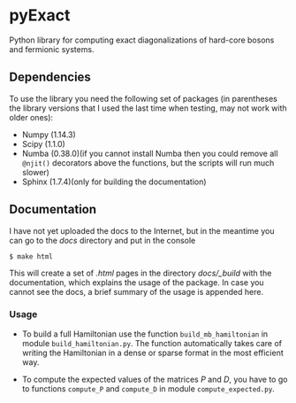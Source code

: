 # pyExact
Python library for computing exact diagonalizations of hard-core bosons
and fermionic systems.

## Dependencies

To use the library you need the following set of packages (in
parentheses the library versions that I used the last time when
testing, may not work with older ones):
* Numpy (1.14.3)
* Scipy (1.1.0)
* Numba (0.38.0)(if you cannot install Numba then you could remove all
    `@njit()` decorators above the functions, but the scripts will run
     much slower)
* Sphinx (1.7.4)(only for building the documentation)

## Documentation
I have not yet uploaded the docs to the Internet, but in the meantime
you can go to the *docs* directory and put in the console
```shell
$ make html
```
This will create a set of *.html* pages in the directory *docs/_build*
with the documentation, which explains the usage of the package. In
case you cannot see the docs, a brief summary of the usage is appended
here.

### Usage

* To build a full Hamiltonian use the function `build_mb_hamiltonian` in
module `build_hamiltonian.py`. The function automatically takes care of
writing the Hamiltonian in a dense or sparse format in the most
efficient way.

* To compute the expected values of the matrices *P* and *D*, you have
to go to functions `compute_P` and `compute_D` in module
`compute_expected.py`.
